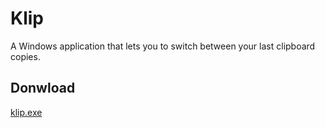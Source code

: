 # Klip

A Windows application that lets you to switch between your last clipboard copies.

## Donwload
[klip.exe](https://www.dropbox.com/s/6o811si2bo7qiht/klip.exe?dl=0)
